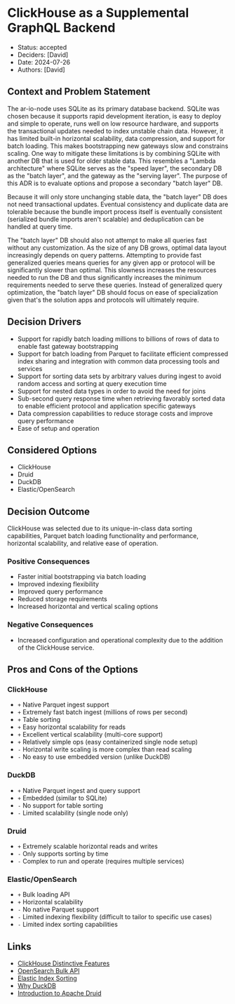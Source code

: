 # ClickHouse as a Supplemental GraphQL Backend

- Status: accepted
- Deciders: [David]
- Date: 2024-07-26
- Authors: [David]

## Context and Problem Statement

The ar-io-node uses SQLite as its primary database backend. SQLite was chosen
because it supports rapid development iteration, is easy to deploy and simple
to operate, runs well on low resource hardware, and supports the transactional
updates needed to index unstable chain data. However, it has limited built-in
horizontal scalability, data compression, and support for batch loading. This
makes bootstrapping new gateways slow and constrains scaling. One way to
mitigate these limitations is by combining SQLite with another DB that is used
for older stable data. This resembles a "Lambda architecture" where SQLite
serves as the "speed layer", the secondary DB as the "batch layer", and the
gateway as the "serving layer". The purpose of this ADR is to evaluate options
and propose a secondary "batch layer" DB.

Because it will only store unchanging stable data, the "batch layer" DB does
not need transactional updates. Eventual consistency and duplicate data are
tolerable because the bundle import process itself is eventually consistent
(serialized bundle imports aren't scalable) and deduplication can be handled at
query time.

The "batch layer" DB should also not attempt to make all queries fast without
any customization. As the size of any DB grows, optimal data layout
increasingly depends on query patterns. Attempting to provide fast generalized
queries means queries for any given app or protocol will be significantly
slower than optimal. This slowness increases the resources needed to run the DB
and thus significantly increases the minimum requirements needed to serve these
queries. Instead of generalized query optimization, the "batch layer" DB should
focus on ease of specialization given that's the solution apps and protocols
will ultimately require.

## Decision Drivers

- Support for rapidly batch loading millions to billions of rows of data to
  enable fast gateway bootstrapping
- Support for batch loading from Parquet to facilitate efficient compressed
  index sharing and integration with common data processing tools and services
- Support for sorting data sets by arbitrary values during ingest to avoid
  random access and sorting at query execution time
- Support for nested data types in order to avoid the need for joins
- Sub-second query response time when retrieving favorably sorted data to
  enable efficient protocol and application specific gateways
- Data compression capabilities to reduce storage costs and improve query
  performance
- Ease of setup and operation

## Considered Options

- ClickHouse
- Druid
- DuckDB
- Elastic/OpenSearch

## Decision Outcome

ClickHouse was selected due to its unique-in-class data sorting capabilities,
Parquet batch loading functionality and performance, horizontal scalability,
and relative ease of operation.

### Positive Consequences

- Faster initial bootstrapping via batch loading
- Improved indexing flexibility
- Improved query performance
- Reduced storage requirements
- Increased horizontal and vertical scaling options

### Negative Consequences

- Increased configuration and operational complexity due to the addition of the
  ClickHouse service.

## Pros and Cons of the Options

### ClickHouse

- `+` Native Parquet ingest support
- `+` Extremely fast batch ingest (millions of rows per second)
- `+` Table sorting
- `+` Easy horizontal scalability for reads
- `+` Excellent vertical scalability (multi-core support)
- `+` Relatively simple ops (easy containerized single node setup)
- `-` Horizontal write scaling is more complex than read scaling
- `-` No easy to use embedded version (unlike DuckDB)

### DuckDB

- `+` Native Parquet ingest and query support
- `+` Embedded (similar to SQLite)
- `-` No support for table sorting
- `-` Limited scalability (single node only)

### Druid

- `+` Extremely scalable horizontal reads and writes
- `-` Only supports sorting by time
- `-` Complex to run and operate (requires multiple services)

### Elastic/OpenSearch

- `+` Bulk loading API
- `+` Horizontal scalability
- `-` No native Parquet support
- `-` Limited indexing flexibility (difficult to tailor to specific use cases)
- `-` Limited index sorting capabilities

## Links

- [ClickHouse Distinctive Features](https://clickhouse.com/docs/en/about-us/distinctive-features)
- [OpenSearch Bulk API](https://opensearch.org/docs/latest/api-reference/document-apis/bulk/)
- [Elastic Index Sorting](https://www.elastic.co/guide/en/elasticsearch/reference/current/index-modules-index-sorting.html)
- [Why DuckDB](https://duckdb.org/why_duckdb)
- [Introduction to Apache Druid](https://druid.apache.org/docs/latest/design/)

